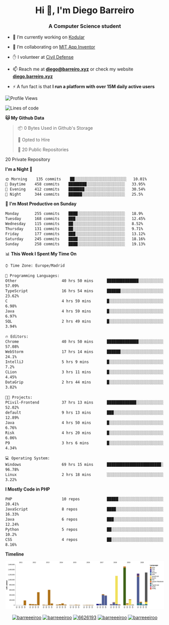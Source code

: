 <h1 align="center">Hi 👋, I'm Diego Barreiro</h1>
<h3 align="center">A Computer Science student</h3>

- 🔭 I’m currently working on [Kodular](https://www.kodular.io)

- 👯 I’m collaborating on [MIT App Inventor](https://github.com/mit-cml/appinventor-sources)

- ✋ I volunteer at [Civil Defense](https://proteccioncivil.sdc.gal)

- 📫 Reach me at **diego@barreiro.xyz** or check my website **[diego.barreiro.xyz](https://diego.barreiro.xyz)**

- ⚡ A fun fact is that **I run a platform with over 15M daily active users**

<!--START_SECTION:waka-->
![Profile Views](http://img.shields.io/badge/Profile%20Views-7-blue)

![Lines of code](https://img.shields.io/badge/From%20Hello%20World%20I%27ve%20Written-21.0%20million%20lines%20of%20code-blue)

**🐱 My Github Data** 

> 📦 0 Bytes Used in Github's Storage 
 > 
> 💼 Opted to Hire
 > 
> 📜 20 Public Repositories 
 > 
20 Private Repository 
 > 
**I'm a Night 🦉** 

```text
🌞 Morning    135 commits    ██░░░░░░░░░░░░░░░░░░░░░░░   10.01% 
🌆 Daytime    458 commits    ████████░░░░░░░░░░░░░░░░░   33.95% 
🌃 Evening    412 commits    ███████░░░░░░░░░░░░░░░░░░   30.54% 
🌙 Night      344 commits    ██████░░░░░░░░░░░░░░░░░░░   25.5%

```
📅 **I'm Most Productive on Sunday** 

```text
Monday       255 commits    ████░░░░░░░░░░░░░░░░░░░░░   18.9% 
Tuesday      168 commits    ███░░░░░░░░░░░░░░░░░░░░░░   12.45% 
Wednesday    115 commits    ██░░░░░░░░░░░░░░░░░░░░░░░   8.52% 
Thursday     131 commits    ██░░░░░░░░░░░░░░░░░░░░░░░   9.71% 
Friday       177 commits    ███░░░░░░░░░░░░░░░░░░░░░░   13.12% 
Saturday     245 commits    ████░░░░░░░░░░░░░░░░░░░░░   18.16% 
Sunday       258 commits    ████░░░░░░░░░░░░░░░░░░░░░   19.13%

```


📊 **This Week I Spent My Time On** 

```text
⌚︎ Time Zone: Europe/Madrid

💬 Programming Languages: 
Other                    40 hrs 50 mins      ██████████████░░░░░░░░░░░   57.09% 
TypeScript               16 hrs 54 mins      ██████░░░░░░░░░░░░░░░░░░░   23.62% 
C                        4 hrs 59 mins       █░░░░░░░░░░░░░░░░░░░░░░░░   6.98% 
Java                     4 hrs 59 mins       █░░░░░░░░░░░░░░░░░░░░░░░░   6.97% 
SQL                      2 hrs 49 mins       █░░░░░░░░░░░░░░░░░░░░░░░░   3.94%

🔥 Editors: 
Chrome                   40 hrs 50 mins      ██████████████░░░░░░░░░░░   57.08% 
WebStorm                 17 hrs 14 mins      ██████░░░░░░░░░░░░░░░░░░░   24.1% 
IntelliJ                 5 hrs 9 mins        █░░░░░░░░░░░░░░░░░░░░░░░░   7.2% 
CLion                    3 hrs 11 mins       █░░░░░░░░░░░░░░░░░░░░░░░░   4.45% 
DataGrip                 2 hrs 44 mins       █░░░░░░░░░░░░░░░░░░░░░░░░   3.82%

🐱‍💻 Projects: 
PCivil-Frontend          37 hrs 13 mins      █████████████░░░░░░░░░░░░   52.02% 
default                  9 hrs 13 mins       ███░░░░░░░░░░░░░░░░░░░░░░   12.89% 
Java                     4 hrs 50 mins       █░░░░░░░░░░░░░░░░░░░░░░░░   6.76% 
Risk                     4 hrs 20 mins       █░░░░░░░░░░░░░░░░░░░░░░░░   6.06% 
P9                       3 hrs 6 mins        █░░░░░░░░░░░░░░░░░░░░░░░░   4.34%

💻 Operating System: 
Windows                  69 hrs 15 mins      ████████████████████████░   96.78% 
Linux                    2 hrs 18 mins       ░░░░░░░░░░░░░░░░░░░░░░░░░   3.22%

```

**I Mostly Code in PHP** 

```text
PHP                      10 repos            █████░░░░░░░░░░░░░░░░░░░░   20.41% 
JavaScript               8 repos             ████░░░░░░░░░░░░░░░░░░░░░   16.33% 
Java                     6 repos             ███░░░░░░░░░░░░░░░░░░░░░░   12.24% 
Python                   5 repos             ██░░░░░░░░░░░░░░░░░░░░░░░   10.2% 
CSS                      4 repos             ██░░░░░░░░░░░░░░░░░░░░░░░   8.16%

```


**Timeline**

![Chart not found](https://raw.githubusercontent.com/barreeeiroo/barreeeiroo/master/charts/bar_graph.png) 


<!--END_SECTION:waka-->

<p align="center">
<a href="https://twitter.com/barreeeiroo" target="blank"><img align="center" src="https://cdn.jsdelivr.net/npm/simple-icons@3.0.1/icons/twitter.svg" alt="barreeeiroo" height="20" width="20" /></a>
<a href="https://linkedin.com/in/barreeeiroo" target="blank"><img align="center" src="https://cdn.jsdelivr.net/npm/simple-icons@3.0.1/icons/linkedin.svg" alt="barreeeiroo" height="20" width="20" /></a>
<a href="https://stackoverflow.com/users/6626193" target="blank"><img align="center" src="https://cdn.jsdelivr.net/npm/simple-icons@3.0.1/icons/stackoverflow.svg" alt="6626193" height="20" width="20" /></a>
<a href="https://fb.com/barreeeiroo" target="blank"><img align="center" src="https://cdn.jsdelivr.net/npm/simple-icons@3.0.1/icons/facebook.svg" alt="barreeeiroo" height="20" width="20" /></a>
<a href="https://instagram.com/barreeeiroo" target="blank"><img align="center" src="https://cdn.jsdelivr.net/npm/simple-icons@3.0.1/icons/instagram.svg" alt="barreeeiroo" height="20" width="20" /></a>
</p>
